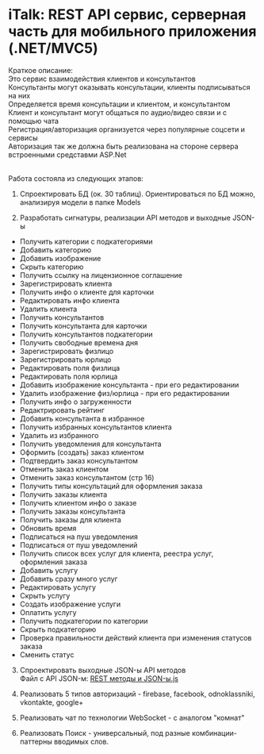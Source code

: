 ﻿<h1>iTalk: REST API сервис, cерверная часть для мобильного приложения (.NET/MVC5)</h1>

Краткое описание:<br>
Это сервис взаимодействия клиентов и консультантов<br>
Консультанты могут оказывать консультации, клиенты подписываться на них<br>
Определяется время консультации и клиентом, и консультантом<br>
Клиент и консультант могут общаться по аудио/видео связи и с помощью чата<br>
Регистрация/авторизация организуется через популярные соцсети и сервисы<br>
Авторизация так же должна быть реализована на стороне сервера встроенными средставми ASP.Net<br><br>

Работа состояла из следующих этапов:

1. Спроектировать БД (ок. 30 таблиц). Ориентироваться по БД можно, анализируя модели в папке Models

2. Разработать сигнатуры, реализации API методов и выходные JSON-ы
<ul>
	<li>Получить категории с подкатегориями</li>
	<li>Добавить категорию</li>
	<li>Добавить изображение</li>
	<li>Скрыть категорию</li>
	<li>Получить ссылку на лицензионное соглашение</li>
	<li>Зарегистрировать клиента</li>
	<li>Получить инфо о клиенте для карточки</li>
	<li>Редактировать инфо клиента</li>
	<li>Удалить клиента</li>
	<li>Получить консультантов</li>
	<li>Получить консультанта для карточки</li>
	<li>Получить консультантов подкатегории</li>
	<li>Получить свободные времена дня</li>
	<li>Зарегистрировать физлицо</li>
	<li>Зарегистрировать юрлицо</li>
	<li>Редактировать поля физлица</li>
	<li>Редактировать поля юрлица</li>
	<li>Добавить изображение консультанта - при его редактировании</li>
	<li>Удалить изображение физ/юрлица - при его редактировании</li>
	<li>Получить инфо о загруженности</li> 
	<li>Редактрировать рейтинг</li>
	<li>Добавить консультанта в избранное</li>
	<li>Получить избранных консультантов клиента</li>
	<li>Удалить из избранного</li>
	<li>Получить уведомления для консультанта</li>
	<li>Оформить (создать) заказ клиентом</li>
	<li>Подтвердить заказ консультантом</li>
	<li>Отменить заказ клиентом</li>
	<li>Отменить заказ консультантом (стр 16)</li>
	<li>Получить типы консультаций для оформления заказа</li>
	<li>Получить заказы клиента</li>
	<li>Получить клиентом инфо о заказе</li>
	<li>Получить заказы консультанта</li>
	<li>Получить заказы для клиента</li>
	<li>Обновить время</li>
	<li>Подписаться на пуш уведомления</li>
	<li>Подписаться от пуш уведомлений</li>
	<li>Получить список всех услуг для клиента, реестра услуг, оформления заказа</li>
	<li>Добавить услугу</li>
	<li>Добавить сразу много услуг</li>
	<li>Редактировать услугу</li>
	<li>Скрыть услугу</li>
	<li>Создать изображение услуги</li>
	<li>Оплатить услугу</li>
	<li>Получить подкатегории по категории</li>
	<li>Скрыть подкатегорию</li>
	<li>Проверка правильности действий клиента при изменения статусов заказа</li>
	<li>Сменить статус</li>
</ul>


3. Спроектировать выходные JSON-ы API методов<br>
Файл с API JSON-м: <a href="https://github.com/olegall/iTalk-Server/blob/master/REST%20%D0%BC%D0%B5%D1%82%D0%BE%D0%B4%D1%8B%20%D0%B8%20JSON-%D1%8B.js">REST методы и JSON-ы.js</a>

4. Реализовать 5 типов авторизаций - firebase, facebook, odnoklassniki, vkontakte, google+

5. Реализовать чат по технологии WebSocket - с аналогом "комнат"

6. Реализовать Поиск - универсальный, под разные комбинации-паттерны вводимых слов.

